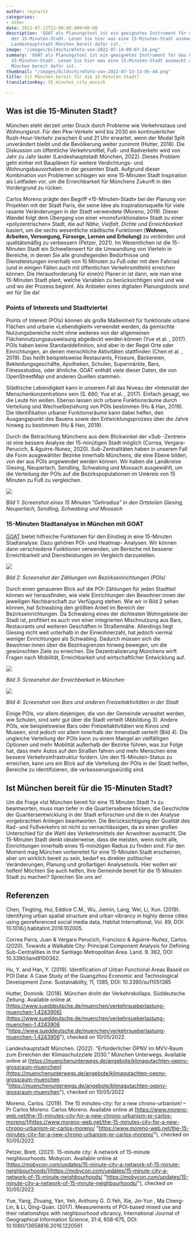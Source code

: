 ```yaml
---
author: reynartz
categories:
- other
date: 2022-07-12T22:00:00.000+00:00
description: 'GOAT als Planungstool ist ein geeignetes Instrument für das Umsetzen
  der 15-Minuten-Stadt. Lesen Sie hier was eine 15-Minuten-Stadt ausmacht und ob die
  Landeshauptstadt München bereit dafür ist. '
image: "/images/bildschirmfoto-von-2022-07-14-09-07-24.png"
summary: 'GOAT als Planungstool ist ein geeignetes Instrument für das Umsetzen der
  15-Minuten-Stadt. Lesen Sie hier was eine 15-Minuten-Stadt ausmacht und ob die Landeshauptstadt
  München bereit dafür ist. '
thumbnail: "/images/bildschirmfoto-von-2022-07-13-13-05-44.png"
title: Ist München bereit für die 15-Minuten Stadt?
translationKey: 15_minutes_city_munich

---
```

## Was ist die 15-Minuten Stadt?

München steht derzeit unter Druck durch Probleme wie Verkehrsstaus und Wohnungsnot. Für den Pkw-Verkehr wird bis 2030 ein kontinuierlicher Rush-Hour-Verkehr zwischen 6 und 21 Uhr erwartet, wenn der Modal Split unverändert bleibt und die Bevölkerung weiter zunimmt (Hutter, 2018). Die Diskussion um öffentliche Verkehrsmittel, Fuß- und Radverkehr wird von Jahr zu Jahr lauter (Landeshauptstadt München, 2022). Dieses Problem geht einher mit Bauplänen für weitere Verdichtungs- und Wohnungsbauvorhaben in der gesamten Stadt. Aufgrund dieser Kombination von Problemen schlagen wir eine 15-Minuten Stadt Inspiration als Leitfaden vor, um die Erreichbarkeit für Münchens Zukunft in den Vordergrund zu rücken.

Carlos Moreno prägte den Begriff «15-Minuten-Stadt» bei der Planung von Projekten mit der Stadt Paris, die seine Idee als Inspirationsquelle für viele rasante Veränderungen in der Stadt verwendete (Moreno, 2019). Dieser Wandel folgt dem Übergang von einer «monofunktionalen» Stadt zu einer «polyzentrischen» Stadt, die auf _Nähe, Vielfalt, Dichte und Erreichbarkeit_ basiert, um die sechs wesentliche städtische Funktionen (**Wohnen, Arbeiten, Versorgung, Fürsorge, Lernen und Erholung)** zu verbinden und qualitätsmäßig zu verbessern (Petzer, 2021). Im Wesentlichen ist die 15-Minuten Stadt ein Schwellenwert für die Umwandlung von Vierteln in Bereiche, in denen Sie alle grundlegenden Bedürfnisse und Dienstleistungen innerhalb von 15 Minuten zu Fuß oder mit dem Fahrrad (und in einigen Fällen auch mit öffentlichen Verkehrsmitteln) erreichen können. Die Herausforderung für eine(n) Planer:in ist dann, wie man eine 15-Minuten Stadt plant, welche Variablen zu berücksichtigen sind und wie und wo der Prozess beginnt. Als Anbieter eines digitalen Planungstools sind wir für Sie da!

### Points of Interests und Stadtviertel

Points of Interest (POIs) können als große Maßeinheit für funktionale urbane Flächen und urbane «Lebendigkeit» verwendet werden, da gemischte Nutzungsbereiche nicht ohne weiteres von der allgemeinen Flächennutzungsausweisung abgedeckt werden können (Yue et al. , 2017). POIs haben keine Standarddefinition, sind aber in der Regel Orte oder Einrichtungen, an denen menschliche Aktivitäten stattfinden (Chen et al. , 2019). Das heißt beispielsweise Restaurants, Friseure, Bäckereien, Bekleidungsgeschäfte, Apotheken, Schulen, Supermärkte, Bars, Fitnessstudios, oder ähnliche. GOAT enthält viele dieser Daten, die von OpenStreetMap und anderen Quellen stammen.

Städtische Lebendigkeit kann in unserem Fall das Niveau der «Intensität der Menschenkonzentration» sein (S. 660, Yue et al. , 2017). Einfach gesagt, wo die Leute hin wollen. Ebenso lassen sich urbane Funktionsräume durch Verteilung und Wechselbeziehung von POIs bestimmen (Hu & Han, 2019). Die Identifikation urbaner Funktionsräume kann dabei helfen, den Ausgangspunkt des Bauens sowie den Entwicklungsprozess über die Jahre hinweg zu bestimmen (Hu & Han, 2019).

Durch die Betrachtung Münchens aus dem Blickwinkel der «Sub -Zentren» ist eine bessere Analyse der 15-minütigen Stadt möglich (Correa, Vergara-Perucich, & Aguirre-Nunez, 2020). Sub-Zentralitäten haben in unserem Fall die Form ausgewählter Bezirke innerhalb Münchens, die eine Ebene bilden, von der aus POIs angewendet werden können. Wir haben die Landkreise Giesing, Neuperlach, Sendling, Schwabing und Moosach ausgewählt, um die Verteilung der POIs auf die Bezirkspopulationen im Umkreis von 15 Minuten zu Fuß zu vergleichen.

![](/images/bildschirmfoto-von-2022-07-13-11-37-52.png)

_Bild 1: Screenshot eines 15 Minuten "Gehradius" in den Ortsteilen Giesing, Neuperlach, Sendling, Schwabing und Moosach_

### 15-Minuten Stadtanalyse in München mit GOAT

[GOAT](/goat/ "Was ist GOAT?") bietet hilfreiche Funktionen für den Einstieg in eine 15-Minuten Stadtanalyse. Dazu gehören POI- und Heatmap- Analysen. Wir können dann verschiedene Funktionen verwenden, um Bereiche mit besserer Erreichbarkeit und Dienstleistungen im Vergleich darzustellen.

![](/images/bildschirmfoto-von-2022-07-13-11-38-13.png)

_Bild 2: Screenshot der Zählungen von Bezirkseinrichtungen (POIs)_

Durch einen genaueren Blick auf die POI-Zählungen für jeden Stadtteil können wir herausfinden, wie viele Einrichtungen den Bewohner:innen der jeweiligen Nachbarschaft zur Verfügung stehen. Wie wir in Bild 2 sehen können, hat Schwabing den größten Anteil im Bereich der Bezirkseinrichtungen. Da Schwabing eines der dichtesten Wohngebiete der Stadt ist, profitiert es auch von einer integrierten Mischnutzung aus Bars, Restaurants und weiteren Geschäften in Straßennähe. Allerdings liegt Giesing nicht weit unterhalb in der Einwohnerzahl, hat jedoch viermal weniger Einrichtungen als Schwabing. Dadurch müssen sich die Bewohner:innen über die Bezirksgrenzen hinweg bewegen, um die gewünschten Ziele zu erreichen. Die Dezentralisierung Münchens wirft Fragen nach Mobilität, Erreichbarkeit und wirtschaftlicher Entwicklung auf.

![](/images/bildschirmfoto-von-2022-07-14-09-49-30.png)

_Bild 3: Screenshot der Erreichbarkeit in München_

![](/images/bildschirmfoto-von-2022-07-14-09-50-14.png)

_Bild 4: Screenshot von Bars und anderen Freizeitaktivitäten in der Stadt_

Einige POIs, vor allem diejenigen, die von der Gemeinde verwaltet werden, wie Schulen, sind sehr gut über die Stadt verteilt (Abbildung 3). Andere POIs, wie beispielsweise Bars oder Freizeitaktivitäten wie Kinos und Museen, sind jedoch vor allem innerhalb der Innenstadt verteilt (Bild 4). Die ungleiche Verteilung der POIs kann zu einem Mangel an vielfältigen Optionen und mehr Mobilität außerhalb der Bezirke führen, was zur Folge hat, dass mehr Autos auf den Straßen fahren und mehr Menschen eine bessere Verkehrsinfrastruktur fordern. Um den 15-Minuten-Status zu erreichen, kann uns ein Blick auf die Verteilung der POIs in der Stadt helfen, Bereiche zu identifizieren, die verbesserungswürdig sind.

## Ist München bereit für die 15-Minuten Stadt?

Um die Frage «Ist München bereit für eine 15 Minuten Stadt ?» zu beantworten, muss man tiefer in die Quartiersebene blicken, die Geschichte der Quartiersentwicklung in der Stadt erforschen und die in der Analyse vorgebrachten Anliegen beantworten. Die Berücksichtigung der Qualität des Rad- und Fußverkehrs ist nicht zu vernachlässigen, da es einen großen Unterschied für die Wahl des Verkehrsmittels der Anwohner ausmacht. Die 15-Minuten Stadt denkt idealerweise, dass die meisten, wenn nicht alle, Einrichtungen innerhalb eines 15-minütigen Radius zu finden sind. Für den Moment mag München vorbereitet für eine 15-Minuten Stadt erscheinen, aber um wirklich bereit zu sein, bedarf es direkter politischer Veränderungen, Planung und großartigen Analysetools. Hier wollen wir helfen! Möchten Sie auch helfen, Ihre Gemeinde bereit für die 15 Minuten Stadt zu machen? Sprechen Sie uns an!

## Referenzen

Chen, Tingting, Hui, Eddice C.M., Wu, Jiemin, Lang, Wei, Li, Xun. (2019). Identifying urban spatial structure and urban vibrancy in highly dense cities using georeferenced social media data, Habitat International, Vol. 89, DOI: 10.1016/j.habitatint.2019.102005.

Correa Parra, Juan & Vergara Perucich, Francisco & Aguirre-Nuñez, Carlos. (2020). Towards a Walkable City: Principal Component Analysis for Defining Sub-Centralities in the Santiago Metropolitan Area. Land. 9. 362, DOI: 10.3390/land9100362.

Hu, Y. and Han, Y. (2019). Identification of Urban Functional Areas Based on POI Data: A Case Study of the Guangzhou Economic and Technological Development Zone. Sustainability, 11, 1385, DOI: 10.3390/su11051385

Hutter, Dominik. (2018). München droht der Verkehrskollaps. Süddeutsche Zeitung. Available online at [https://www.sueddeutsche.de/muenchen/verkehrsueberlastung-muenchen-1.4243906](https://www.sueddeutsche.de/muenchen/verkehrsueberlastung-muenchen-1.4243906 "https://www.sueddeutsche.de/muenchen/verkehrsueberlastung-muenchen-1.4243906"), checked on 10/05/2022.

Landeshauptstadt München. (2022). "Erforderlicher ÖPNV im MVV-Raum zum Erreichen der Klimaschutzziele 2030." München Unterwegs. Available online at [https://muenchenunterwegs.de/angebote/klimagutachten-oepnv-grossraum-muenchen](https://muenchenunterwegs.de/angebote/klimagutachten-oepnv-grossraum-muenchen "https://muenchenunterwegs.de/angebote/klimagutachten-oepnv-grossraum-muenchen"), checked on 10/05/2022

Moreno, Carlos. (2019). The 15 minutes-city: for a new chrono-urbanism! – Pr Carlos Moreno. Carlos Moreno. Available online at [https://www.moreno-web.net/the-15-minutes-city-for-a-new-chrono-urbanism-pr-carlos-moreno/](https://www.moreno-web.net/the-15-minutes-city-for-a-new-chrono-urbanism-pr-carlos-moreno/ "https://www.moreno-web.net/the-15-minutes-city-for-a-new-chrono-urbanism-pr-carlos-moreno/"), checked on 10/05/2022.

Petzer, Brett. (2021). 15-minute city: A network of 15-minute neighbourhoods. Mobycon. Available online at [https://mobycon.com/updates/15-minute-city-a-network-of-15-minute-neighbourhoods/](https://mobycon.com/updates/15-minute-city-a-network-of-15-minute-neighbourhoods/ "https://mobycon.com/updates/15-minute-city-a-network-of-15-minute-neighbourhoods/"), checked on 10/05/2022

Yue, Yang, Zhuang, Yan, Yeh, Anthony G. O.Yeh, Xie, Jin-Yun , Ma Cheng-Lin, & Li, Qing-Quan. (2017). Measurements of POI-based mixed use and their relationships with neighbourhood vibrancy, International Journal of Geographical Information Science, 31:4, 658-675, DOI: 10.1080/13658816.2016.1220561